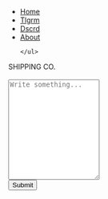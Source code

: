 <!DOCTYPE html>
<html>
<head>
<title>SCO ADS</title>
<script type="text/javascript">
    <!--
    if (screen.width <= 699) {
    document.location = "mobile.html";
}
</script>  
<meta name="viewport" content="width=device-width, initial-scale=1">
<link href='https://fonts.googleapis.com/css?family=Cinzel Decorative' rel='stylesheet'>
<link rel="stylesheet" href="https://cdnjs.cloudflare.com/ajax/libs/font-awesome/4.7.0/css/font-awesome.min.css">
<link rel="stylesheet" href="https://fonts.googleapis.com/css?family=Tangerine">
<link href="https://fonts.googleapis.com/css2?family=Krona+One&display=swap" rel="stylesheet">
<link rel="stylesheet" href="cssweb/body.css">
<link rel="stylesheet" href="cssweb/header1.css" media="screen, print">
</head>
<body>
<!-- <div class="logo"><a href="#"><img src="#"></a></div> -->
<nav>
    <ul>
        <li><a href="#">Home</a></li>
        <li><a href="#">Tlgrm</a></li>
        <li><a href="#">Dscrd</a></li>
        <li><a href="#">About</a></li>


    </ul>

</nav>
<div id="sco" for="subject">SHIPPING CO.</div>
<div class="container1">
<form method="post" onsubmit="return submitUserForm();" action="send.php">
    <br/>
    <textarea input id="subject" name="msg" placeholder="Write something..." style="height:200px"></textarea>
    <div class="g-recaptcha" data-size="normal" data-sitekey="13a42369-3584-4f0e-b3c5-2df89f077d24" data-theme="dark" data-callback="verifyCaptcha"></div>
    <div id="g-recaptcha-error"></div>
    <input type="submit" name="submit" value="Submit" />
</form>
</div>
<!-- <script src='https://www.google.com/recaptcha/api.js'></script> -->
<script src="https://hcaptcha.com/1/api.js?hl=en-GB" async defer></script>
<script>
function submitUserForm() {
    var response = grecaptcha.getResponse();
    if(response.length == 0) {
        document.getElementById('g-recaptcha-error').innerHTML = '<span style="color:red;">This field is required.</span>';
        return false;
    }
    return true;
}
 
function verifyCaptcha() {
    document.getElementById('g-recaptcha-error').innerHTML = '';
}
</script>
</body>
</html>
